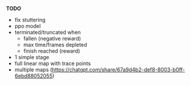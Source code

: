 **TODO**
- fix stuttering
- ppo model
- terminated/truncated when
    - fallen (negative reward)
    - max time/frames depleted
    - finish reached (reward)
- 1 simple stage
- full linear map with trace points
- multiple maps (https://chatgpt.com/share/67a9d4b2-def8-8003-b0ff-6ebd88052055)
